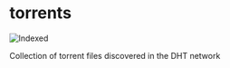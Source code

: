 torrents 
========
![Indexed](https://img.shields.io/badge/indexed-144580-blue)

Collection of torrent files discovered in the DHT network
